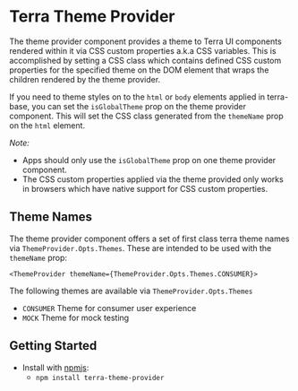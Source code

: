 # Terra Theme Provider

The theme provider component provides a theme to Terra UI components rendered within it via CSS custom properties a.k.a CSS variables. This is accomplished by setting a CSS class which contains defined CSS custom properties for the specified theme on the DOM element that wraps the children rendered by the theme provider.

If you need to theme styles on to the `html` or `body` elements applied in terra-base, you can set the `isGlobalTheme` prop on the theme provider component. This will set the CSS class generated from the `themeName` prop on the `html` element.

*Note:*
* Apps should only use the `isGlobalTheme` prop on one theme provider component.
* The CSS custom properties applied via the theme provided only works in browsers which have native support for CSS custom properties.

## Theme Names
The theme provider component offers a set of first class terra theme names via `ThemeProvider.Opts.Themes`.
These are intended to be used with the `themeName` prop:

`<ThemeProvider themeName={ThemeProvider.Opts.Themes.CONSUMER}>`

The following themes are available via `ThemeProvider.Opts.Themes`

* `CONSUMER` Theme for consumer user experience
* `MOCK` Theme for mock testing

## Getting Started

- Install with [npmjs](https://www.npmjs.com):
  - `npm install terra-theme-provider`
